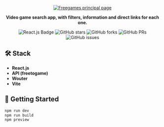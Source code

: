 <div align="center">
  <a href="https://dpg-games.netlify.app/">
    <img
      src="https://res.cloudinary.com/dhpxqwsym/image/upload/w_1280,h_720,c_fill/v1678870284/documentations/freegames_urvstv"
      alt="Freegames principal page"
    />
  </a>
  <p>
    <b>
      Video game search app, with filters, information and direct links for each one.
    </b>
  </p>

<div align="center">
<p></p>
</div>

![React.js Badge](https://img.shields.io/badge/React-06B6D4?logo=react&logoColor=fff&style=flat)
![GitHub stars](https://img.shields.io/github/stars/Dpg-Code/Dpg-Games)
![GitHub forks](https://img.shields.io/github/forks/Dpg-Code/Dpg-Games)
![GitHub PRs](https://img.shields.io/github/issues-pr/Dpg-Code/Dpg-Games)
![GitHub issues](https://img.shields.io/github/issues/Dpg-Code/Dpg-Games)

</div>

## 🛠️ Stack

- **React.js**
- **API (freetogame)**
- **Wouter**
- **Vite**

## 🚀 Getting Started

```bash
npm run dev
npm run build
npm preview
```

